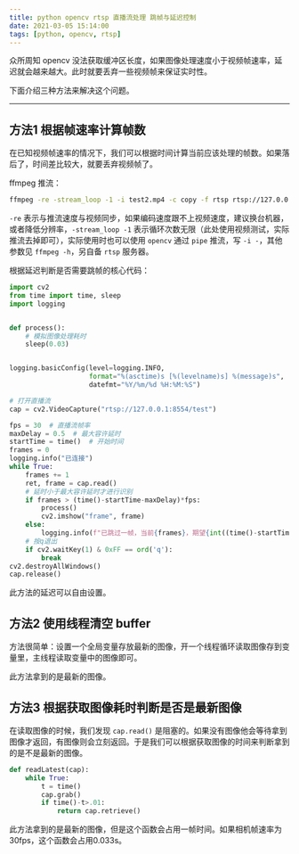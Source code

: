 ```yaml
---
title: python opencv rtsp 直播流处理 跳帧与延迟控制
date: 2021-03-05 15:14:00
tags: [python, opencv, rtsp]
---
```


众所周知 opencv 没法获取缓冲区长度，如果图像处理速度小于视频帧速率，延迟就会越来越大。此时就要丢弃一些视频帧来保证实时性。

下面介绍三种方法来解决这个问题。

---

## 方法1 根据帧速率计算帧数

在已知视频帧速率的情况下，我们可以根据时间计算当前应该处理的帧数。如果落后了，时间差比较大，就要丢弃视频帧了。

ffmpeg 推流：

```bash
ffmpeg -re -stream_loop -1 -i test2.mp4 -c copy -f rtsp rtsp://127.0.0.1:8554/test
```

`-re` 表示与推流速度与视频同步，如果编码速度跟不上视频速度，建议换台机器，或者降低分辨率，`-stream_loop -1` 表示循环次数无限（此处使用视频测试，实际推流去掉即可），实际使用时也可以使用 `opencv` 通过 `pipe` 推流，写 `-i -`，其他参数见 `ffmpeg -h`，另自备 `rtsp` 服务器。

根据延迟判断是否需要跳帧的核心代码：

```python
import cv2
from time import time, sleep
import logging


def process():
    # 模拟图像处理耗时
    sleep(0.03)


logging.basicConfig(level=logging.INFO,
                    format="%(asctime)s [%(levelname)s] %(message)s",
                    datefmt="%Y/%m/%d %H:%M:%S")

# 打开直播流
cap = cv2.VideoCapture("rtsp://127.0.0.1:8554/test")

fps = 30  # 直播流帧率
maxDelay = 0.5  # 最大容许延时
startTime = time()  # 开始时间
frames = 0
logging.info("已连接")
while True:
    frames += 1
    ret, frame = cap.read()
    # 延时小于最大容许延时才进行识别
    if frames > (time()-startTime-maxDelay)*fps:
        process()
        cv2.imshow("frame", frame)
    else:
        logging.info(f"已跳过一帧，当前{frames}，期望{int((time()-startTime-maxDelay)*fps)}")
    # 按q退出
    if cv2.waitKey(1) & 0xFF == ord('q'):
        break
cv2.destroyAllWindows()
cap.release()
```

此方法的延迟可以自由设置。

## 方法2 使用线程清空 buffer

方法很简单：设置一个全局变量存放最新的图像，开一个线程循环读取图像存到变量里，主线程读取变量中的图像即可。

此方法拿到的是最新的图像。

## 方法3 根据获取图像耗时判断是否是最新图像

在读取图像的时候，我们发现 `cap.read()` 是阻塞的。如果没有图像他会等待拿到图像才返回，有图像则会立刻返回。于是我们可以根据获取图像的时间来判断拿到的是不是最新的图像。

```python
def readLatest(cap):
    while True:
        t = time()
        cap.grab()
        if time()-t>.01:
            return cap.retrieve()
```
此方法拿到的是最新的图像，但是这个函数会占用一帧时间。如果相机帧速率为 30fps，这个函数会占用0.033s。
